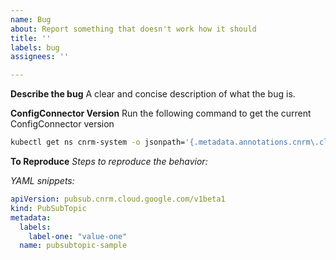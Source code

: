 ```yaml
---
name: Bug
about: Report something that doesn't work how it should
title: ''
labels: bug
assignees: ''

---
```


**Describe the bug**
A clear and concise description of what the bug is.

**ConfigConnector Version**
Run the following command to get the current ConfigConnector version
```bash 
kubectl get ns cnrm-system -o jsonpath='{.metadata.annotations.cnrm\.cloud\.google\.com/version}' 
```

**To Reproduce**
*Steps to reproduce the behavior:*

*YAML snippets:*
<!--- Please provide the YAML snippets to reproduce the issue. See the following YAML sample as an example --->

```yaml
apiVersion: pubsub.cnrm.cloud.google.com/v1beta1
kind: PubSubTopic
metadata:
  labels:
    label-one: "value-one"
  name: pubsubtopic-sample
```
